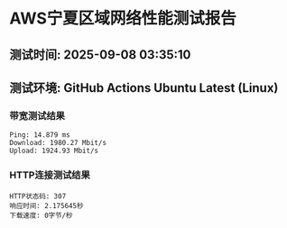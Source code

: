 # AWS宁夏区域网络性能测试报告
## 测试时间: 2025-09-08 03:35:10
## 测试环境: GitHub Actions Ubuntu Latest (Linux)

### 带宽测试结果
```
Ping: 14.879 ms
Download: 1980.27 Mbit/s
Upload: 1924.93 Mbit/s
```

### HTTP连接测试结果
```
HTTP状态码: 307
响应时间: 2.175645秒
下载速度: 0字节/秒
```


